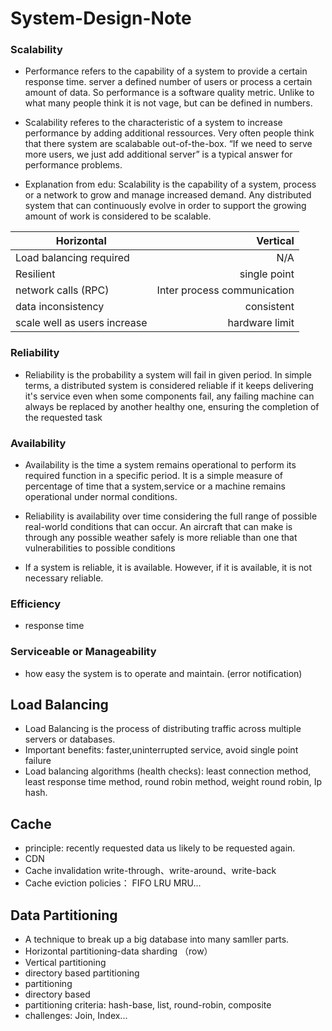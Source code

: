 # System-Design-Note




### Scalability

* Performance refers to the capability of a system to provide a certain response time. server a defined number of users or process a certain amount of data. So performance is a software quality metric. Unlike to what many people think it is not vage, but can be defined in numbers.

* Scalability referes to the characteristic of a system to increase performance by adding additional ressources. Very often people think that there system are scalabable out-of-the-box. “If we need to serve more users, we just add additional server” is a typical answer for performance problems.

* Explanation from edu: Scalability is the capability of a system, process or a network to grow and manage increased demand. Any distributed system that can continuously evolve in order to support the growing amount of work is considered to be scalable.

| Horizontal        | Vertical   |
| --------   | -----:  |
| Load balancing required     | N/A|   
| Resilient       |   single point   |  
| network calls (RPC)        |    Inter process communication    |  
| data inconsistency       |    consistent   |  
| scale well as users increase       |    hardware limit   |  

### Reliability
* Reliability is the probability a system will fail in given period. In simple terms, a distributed system is considered reliable if it keeps delivering it's service even when some components fail, any failing machine can always be replaced by another healthy one, ensuring the completion of the requested task

### Availability
* Availability is the time a system remains operational to perform its required function in a specific period. It is a simple measure of percentage of time that a system,service or a machine remains operational under normal conditions.

* Reliability is availability over time considering the full range of possible real-world conditions that can occur. An aircraft that can make is through any possible weather safely is more reliable than one that vulnerabilities to possible conditions

* If a system is reliable, it is available. However, if it is available, it is not necessary reliable.

### Efficiency
* response time

### Serviceable or Manageability
* how easy the system is to operate and maintain. (error notification)


## Load Balancing
* Load Balancing is the process of distributing traffic across multiple servers or databases.
* Important benefits: faster,uninterrupted service, avoid single point failure
* Load balancing algorithms (health checks): least connection method, least response time method, round robin method, weight round robin, Ip hash.

## Cache
* principle: recently requested data us likely to be requested again.
* CDN
* Cache invalidation write-through、write-around、write-back
* Cache eviction policies： FIFO LRU MRU...

## Data Partitioning
* A  technique to break up a big database into many samller parts.
* Horizontal partitioning-data sharding （row） 
* Vertical  partitioning
* directory based partitioning
* partitioning
* directory based
* partitioning criteria: hash-base, list, round-robin, composite
* challenges: Join, Index...
